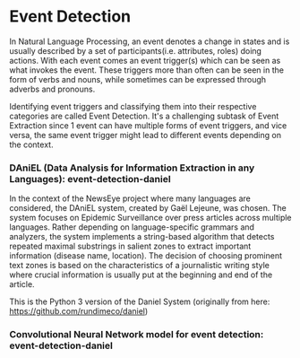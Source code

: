 # Event Detection

In Natural Language Processing, an event denotes a change in states and is usually described by a set of participants(i.e. attributes, roles) doing actions. With each event comes an event trigger(s) which can be seen as what invokes the event. These triggers more than often can be seen in the form of verbs and nouns, while sometimes can be expressed through adverbs and pronouns. 

Identifying event triggers and classifying them into their respective categories are called Event Detection. It's a challenging subtask of Event Extraction since 1 event can have multiple forms of event triggers, and vice versa, the same event trigger might lead to different events depending on the context.

### DAniEL (Data Analysis for Information Extraction in any Languages): event-detection-daniel

In the context of the NewsEye project where many languages are considered, the DAniEL system, created by Gaël Lejeune, was chosen. The system focuses on Epidemic Surveillance over press articles across multiple languages. Rather depending on language-specific grammars and analyzers, the system implements a string-based algorithm that detects repeated maximal substrings in salient zones to extract important information (disease name, location). The decision of choosing prominent text zones is based on the characteristics of a journalistic writing style where crucial information is usually put at the beginning and end of the article.

This is the Python 3 version of the Daniel System (originally from here: https://github.com/rundimeco/daniel)

### Convolutional Neural Network model for event detection: event-detection-daniel


